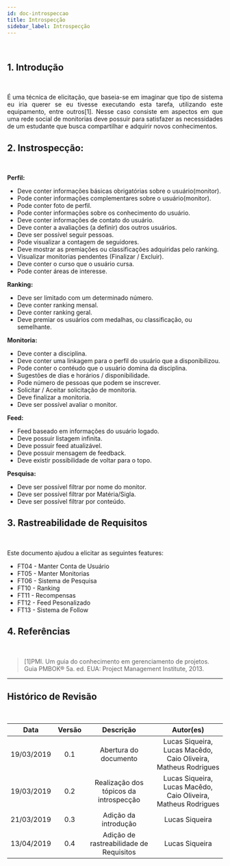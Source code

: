 ```yaml
---
id: doc-introspeccao
title: Introspecção
sidebar_label: Introspecção
---
```


<br>

## 1. Introdução

<br>

<p align="justify"> É uma técnica de elicitação, que baseia-se em imaginar que tipo de sistema eu iria querer se eu tivesse executando esta tarefa, utilizando este equipamento, entre outros[1]. Nesse caso consiste em aspectos em que uma rede social de monitorias deve possuir para satisfazer as necessidades de um estudante que busca compartilhar e adquirir novos conhecimentos.</p>

## 2. Instrospecção:

<br>

<p align="justify">

**Perfil:**
* Deve conter informações básicas obrigatórias sobre o usuário(monitor).
* Pode conter informações complementares sobre o usuário(monitor).
* Pode conter foto de perfil.
* Pode conter informações sobre os conhecimento do usuário.
* Deve conter informações de contato do usuário.
* Deve conter a avaliações (a definir) dos outros usuários.
* Deve ser possível seguir pessoas.
* Pode visualizar a contagem de seguidores.
* Deve mostrar as premiações ou classificações adquiridas pelo ranking.
* Visualizar monitorias pendentes (Finalizar / Excluir).
* Deve conter o curso que o usuário cursa.
* Pode conter áreas de interesse.

**Ranking:**
* Deve ser limitado com um determinado número.
* Deve conter ranking mensal.
* Deve conter ranking geral.
* Deve premiar os usuários com medalhas, ou classificação, ou semelhante.
    
**Monitoria:**
* Deve conter a disciplina.
* Deve conter uma linkagem para o perfil do usuário que a disponibilizou.
* Pode conter o contéudo que o usuário domina da disciplina.
* Sugestões de dias e horários / disponibilidade.
* Pode número de pessoas que podem se inscrever.
* Solicitar / Aceitar solicitação de monitoria.
* Deve finalizar a monitoria.
* Deve ser possível avaliar o monitor.
    
**Feed:**
* Feed baseado em informações do usuário logado.
* Deve possuir listagem infinita.
* Deve possuir feed atualizável.
* Deve possuir mensagem de feedback.
* Deve existir possibilidade de voltar para o topo.

**Pesquisa:**
* Deve ser possível filtrar por nome do monitor.
* Deve ser possível filtrar por Matéria/Sigla.
* Deve ser possível filtrar por conteúdo.


</p>

## 3. Rastreabilidade de Requisitos

<br>

Este documento ajudou a elicitar as seguintes features:

* FT04 - Manter Conta de Usuário
* FT05 - Manter Monitorias
* FT06 - Sistema de Pesquisa
* FT10 - Ranking
* FT11 - Recompensas
* FT12 - Feed Pesonalizado
* FT13 - Sistema de Follow

## 4. Referências

<br>

>[1]PMI. Um guia do conhecimento em gerenciamento de projetos. Guia PMBOK® 5a. ed. EUA: Project Management Institute, 2013.
___

## Histórico de Revisão

<br>

| Data | Versão | Descrição | Autor(es) |
|:--:|:--:|:--:|:--:|
| 19/03/2019 | 0.1 | Abertura do documento | Lucas Siqueira, Lucas Macêdo, Caio Oliveira, Matheus Rodrigues |
| 19/03/2019 | 0.2 | Realização dos tópicos da introspecção | Lucas Siqueira, Lucas Macêdo, Caio Oliveira, Matheus Rodrigues |
| 21/03/2019 | 0.3 | Adição da introdução  | Lucas Siqueira |
| 13/04/2019 | 0.4 | Adição de rastreabilidade de Requisitos | Lucas Siqueira |





